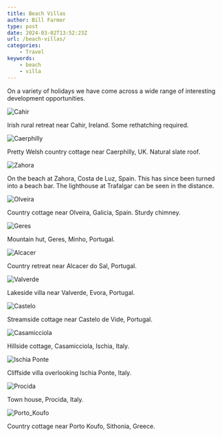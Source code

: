 ```yaml
---
title: Beach Villas
author: Bill Farmer
type: post
date: 2024-03-02T13:52:23Z
url: /beach-villas/
categories:
    - Travel
keywords:
    - beach
    - villa
---
```


On a variety of holidays we have come across a wide range of
interesting development opportunities.

![Cahir](images/2024/03/Irish.jpg)

Irish rural retreat near Cahir, Ireland. Some rethatching required.

![Caerphilly](images/2024/03/Welsh.jpg)

Pretty Welsh country cottage near Caerphilly, UK. Natural slate roof.

![Zahora](images/2024/03/Zahora.jpg)

On the beach at Zahora, Costa de Luz, Spain. This has since been
turned into a beach bar. The lighthouse at Trafalgar can be seen in
the distance.

![Olveira](images/2024/03/Olveira.jpg)

Country cottage near Olveira, Galicia, Spain. Sturdy chimney. 

![Geres](images/2024/03/Geres.jpg)

Mountain hut, Geres, Minho, Portugal.

![Alcacer](images/2024/03/Alcacer.jpg)

Country retreat near Alcacer do Sal, Portugal.

![Valverde](images/2024/03/Valverde.jpg)

Lakeside villa near Valverde, Evora, Portugal.

![Castelo](images/2024/03/Castelo.jpg)

Streamside cottage near Castelo de Vide, Portugal.

![Casamicciola](images/2024/03/Casamicciola.jpg)

Hillside cottage, Casamicciola, Ischia, Italy.

![Ischia Ponte](images/2024/03/Ischia_Ponte.jpg)

Cliffside villa overlooking Ischia Ponte, Italy.

![Procida](images/2024/03/Procida.jpg)

Town house, Procida, Italy.

![Porto_Koufo](images/2024/03/Porto_Koufo.jpg)

Country cottage near Porto Koufo, Sithonia, Greece. 

